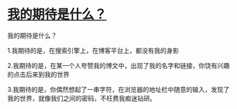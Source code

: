 # [我的期待是什么？](https://github.com/jaaleng/jaaleng.github.io/issues/52)

我的期待是什么？

1.我期待的是，在搜索引擎上，在博客平台上，都没有我的身影

2.我期待的是，在某一个人夸赞我的博文中，出现了我的名字和链接，你饶有兴趣的点击后来到我的世界

3.我期待的是，你偶然想起了一串字符，在浏览器的地址栏中随意的输入，发现了我的世界，就像我们之间的密码，不枉费我痴迷钻研。

